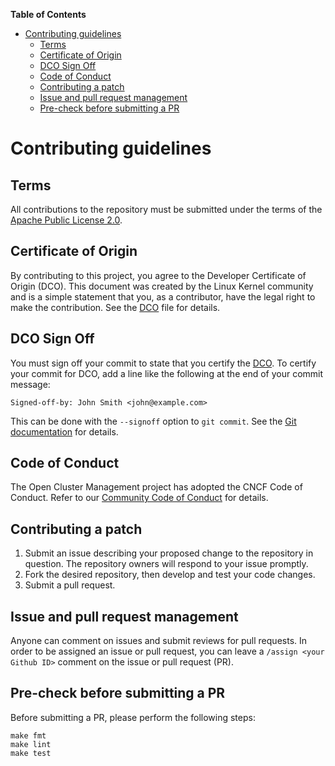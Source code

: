 **Table of Contents**

- [Contributing guidelines](#contributing-guidelines)
  - [Terms](#terms)
  - [Certificate of Origin](#certificate-of-origin)
  - [DCO Sign Off](#dco-sign-off)
  - [Code of Conduct](#code-of-conduct)
  - [Contributing a patch](#contributing-a-patch)
  - [Issue and pull request management](#issue-and-pull-request-management)
  - [Pre-check before submitting a PR](#pre-check-before-submitting-a-pr)

# Contributing guidelines

## Terms

All contributions to the repository must be submitted under the terms of the
[Apache Public License 2.0](https://www.apache.org/licenses/LICENSE-2.0).

## Certificate of Origin

By contributing to this project, you agree to the Developer Certificate of
Origin (DCO). This document was created by the Linux Kernel community and is a
simple statement that you, as a contributor, have the legal right to make the
contribution. See the
[DCO](https://github.com/open-cluster-management/community/blob/main/DCO) file
for details.

## DCO Sign Off

You must sign off your commit to state that you certify the
[DCO](https://github.com/open-cluster-management/community/blob/main/DCO). To
certify your commit for DCO, add a line like the following at the end of your
commit message:

```
Signed-off-by: John Smith <john@example.com>
```

This can be done with the `--signoff` option to `git commit`. See the
[Git documentation](https://git-scm.com/docs/git-commit#Documentation/git-commit.txt--s)
for details.

## Code of Conduct

The Open Cluster Management project has adopted the CNCF Code of Conduct. Refer
to our
[Community Code of Conduct](https://github.com/open-cluster-management/community/blob/main/CODE_OF_CONDUCT.md)
for details.

## Contributing a patch

1. Submit an issue describing your proposed change to the repository in
   question. The repository owners will respond to your issue promptly.
2. Fork the desired repository, then develop and test your code changes.
3. Submit a pull request.

## Issue and pull request management

Anyone can comment on issues and submit reviews for pull requests. In order to
be assigned an issue or pull request, you can leave a `/assign <your Github ID>`
comment on the issue or pull request (PR).

## Pre-check before submitting a PR


Before submitting a PR, please perform the following steps:

```shell
make fmt
make lint
make test
```
